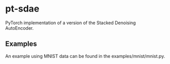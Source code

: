 # pt-sdae
PyTorch implementation of a version of the Stacked Denoising AutoEncoder.

## Examples

An example using MNIST data can be found in the examples/mnist/mnist.py.
